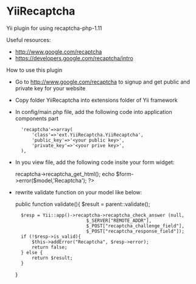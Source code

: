 YiiRecaptcha
============

Yii plugin for using recaptcha-php-1.11

Useful resources:
 - http://www.google.com/recaptcha
 - https://developers.google.com/recaptcha/intro

How to use this plugin
- Go to http://www.google.com/recaptcha to signup and get public and private key for your website
- Copy folder YiiRecaptcha into extensions folder of Yii framework
- In config/main.php file, add the following code into application components part

		'recaptcha'=>array(
			'class'=>'ext.YiiRecaptcha.YiiRecaptcha',
			'public_key'=>'<your public key>',
			'private_key'=>'<your prive key>',
		),
  
- In you view file, add the following code insite your form widget:
 
 	<?php 
		echo Yii::app()->recaptcha->recaptcha_get_html();
		 echo $form->error($model,'Recaptcha');
	?>

- rewrite validate function on your model like below:

	public function validate(){
		$result = parent::validate();
		
		$resp = Yii::app()->recaptcha->recaptcha_check_answer (null,
                                $_SERVER["REMOTE_ADDR"],
                                $_POST["recaptcha_challenge_field"],
                                $_POST["recaptcha_response_field"]);
		if (!$resp->is_valid){
			$this->addError("Recaptcha", $resp->error);
			return false;
		} else {
			return $result;
		}
	}


